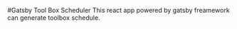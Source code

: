 #Gatsby Tool Box Scheduler
This react app powered by gatsby freamework can generate toolbox schedule.

